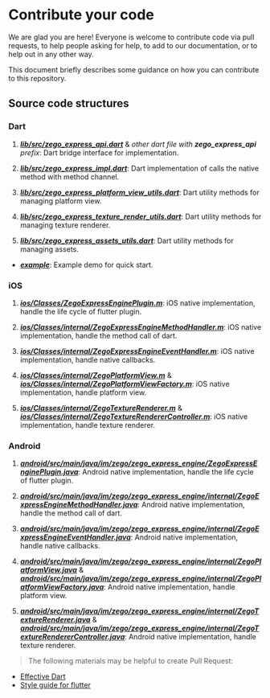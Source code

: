 # Contribute your code

We are glad you are here! Everyone is welcome to contribute code via pull requests, to help people asking for help, to add to our documentation, or to help out in any other way.

This document briefly describes some guidance on how you can contribute to this repository.

## Source code structures

### Dart

1. ***[lib/src/zego_express_api.dart](lib/src/zego_express_api.dart)*** & *other dart file with **zego_express_api** prefix*: Dart bridge interface for implementation.

2. ***[lib/src/zego_express_impl.dart](lib/src/zego_express_impl.dart)***: Dart implementation of calls the native method with method channel.

3. ***[lib/src/zego_express_platform_view_utils.dart](lib/src/zego_express_platform_view_utils.dart)***: Dart utility methods for managing platform view.

4. ***[lib/src/zego_express_texture_render_utils.dart](lib/src/zego_express_texture_render_utils.dart)***: Dart utility methods for managing texture renderer.

5. ***[lib/src/zego_express_assets_utils.dart](lib/src/zego_express_assets_utils.dart)***: Dart utility methods for managing assets.

- ***[example](example)***: Example demo for quick start.

### iOS

1. ***[ios/Classes/ZegoExpressEnginePlugin.m](ios/Classes/ZegoExpressEnginePlugin.m)***: iOS native implementation, handle the life cycle of flutter plugin.

2. ***[ios/Classes/internal/ZegoExpressEngineMethodHandler.m](ios/Classes/internal/ZegoExpressEngineMethodHandler.m)***: iOS native implementation, handle the method call of dart.

3. ***[ios/Classes/internal/ZegoExpressEngineEventHandler.m](ios/Classes/internal/ZegoExpressEngineEventHandler.m)***: iOS native implementation, handle native callbacks.

4. ***[ios/Classes/internal/ZegoPlatformView.m](ios/Classes/internal/ZegoPlatformView.m)*** & ***[ios/Classes/internal/ZegoPlatformViewFactory.m](ios/Classes/internal/ZegoPlatformViewFactory.m)***: iOS native implementation, handle platform view.

5. ***[ios/Classes/internal/ZegoTextureRenderer.m](ios/Classes/internal/ZegoTextureRenderer.m)*** & ***[ios/Classes/internal/ZegoTextureRendererController.m](ios/Classes/internal/ZegoTextureRendererController.m)***: iOS native implementation, handle texture renderer.

### Android

1. ***[android/src/main/java/im/zego/zego_express_engine/ZegoExpressEnginePlugin.java](android/src/main/java/im/zego/zego_express_engine/ZegoExpressEnginePlugin.java)***: Android native implementation, handle the life cycle of flutter plugin.

2. ***[android/src/main/java/im/zego/zego_express_engine/internal/ZegoExpressEngineMethodHandler.java](android/src/main/java/im/zego/zego_express_engine/internal/ZegoExpressEngineMethodHandler.java)***: Android native implementation, handle the method call of dart.

3. ***[android/src/main/java/im/zego/zego_express_engine/internal/ZegoExpressEngineEventHandler.java](android/src/main/java/im/zego/zego_express_engine/internal/ZegoExpressEngineEventHandler.java)***: Android native implementation, handle native callbacks.

4. ***[android/src/main/java/im/zego/zego_express_engine/internal/ZegoPlatformView.java](android/src/main/java/im/zego/zego_express_engine/internal/ZegoPlatformView.java)*** & ***[android/src/main/java/im/zego/zego_express_engine/internal/ZegoPlatformViewFactory.java](android/src/main/java/im/zego/zego_express_engine/internal/ZegoPlatformViewFactory.java)***: Android native implementation, handle platform view.

5. ***[android/src/main/java/im/zego/zego_express_engine/internal/ZegoTextureRenderer.java](android/src/main/java/im/zego/zego_express_engine/internal/ZegoTextureRenderer.java)*** & ***[android/src/main/java/im/zego/zego_express_engine/internal/ZegoTextureRendererController.java](android/src/main/java/im/zego/zego_express_engine/internal/ZegoTextureRendererController.java)***: Android native implementation, handle texture renderer.

> The following materials may be helpful to create Pull Request:

- [Effective Dart](https://www.dartlang.org/guides/language/effective-dart)
- [Style guide for flutter](https://github.com/flutter/flutter/wiki/Style-guide-for-Flutter-repo)
